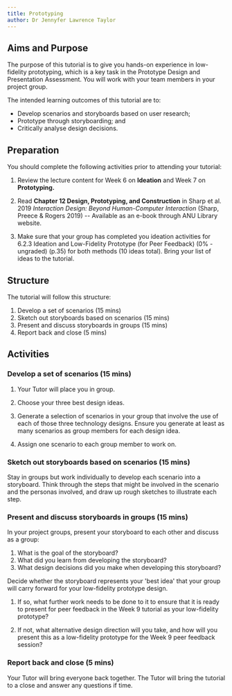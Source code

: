 ```yaml
---
title: Prototyping
author: Dr Jennyfer Lawrence Taylor
---
```


## Aims and Purpose

The purpose of this tutorial is to give you hands-on experience in
low-fidelity prototyping, which is a key task in the Prototype Design
and Presentation Assessment. You will work with your team members in
your project group.

The intended learning outcomes of this tutorial are to:

- Develop scenarios and storyboards based on user research;
- Prototype through storyboarding; and
- Critically analyse design decisions.

## Preparation

You should complete the following activities prior to attending your
tutorial:

1.  Review the lecture content for Week 6 on **Ideation** and Week 7 on
    **Prototyping.**

2.  Read **Chapter 12 Design, Prototyping, and Construction** in Sharp
    et al. 2019 *Interaction Design: Beyond Human-Computer Interaction*
    (Sharp, Preece & Rogers 2019) -- Available as an e-book through ANU
    Library website.

3.  Make sure that your group has completed you ideation activities for
    6.2.3 Ideation and Low-Fidelity Prototype (for Peer Feedback) (0% -
    ungraded) (p.35) for both methods (10 ideas total). Bring your list
    of ideas to the tutorial.

## Structure

The tutorial will follow this structure:

1.  Develop a set of scenarios (15 mins)
2.  Sketch out storyboards based on scenarios (15 mins)
3.  Present and discuss storyboards in groups (15 mins)
4.  Report back and close (5 mins)

## Activities

### Develop a set of scenarios (15 mins)

1.  Your Tutor will place you in group.

2.  Choose your three best design ideas.

3.  Generate a selection of scenarios in your group that involve the
    use of each of those three technology designs. Ensure you
    generate at least as many scenarios as group members for each
    design idea.

4.  Assign one scenario to each group member to work on.

### Sketch out storyboards based on scenarios (15 mins)

Stay in groups but work individually to develop each
scenario into a storyboard. Think through the steps that might
be involved in the scenario and the personas involved, and draw
up rough sketches to illustrate each step.

### Present and discuss storyboards in groups (15 mins)

In your project groups, present your storyboard to each other
and discuss as a group:

1. What is the goal of the storyboard?
2. What did you learn from developing the storyboard?
3. What design decisions did you make when developing this storyboard?

Decide whether the storyboard represents your 'best idea' that
your group will carry forward for your low-fidelity prototype
design.

1.  If so, what further work needs to be done to it to ensure
    that it is ready to present for peer feedback in the Week 9
    tutorial as your low-fidelity prototype?

2.  If not, what alternative design direction will you take, and
    how will you present this as a low-fidelity prototype for
    the Week 9 peer feedback session?

### Report back and close (5 mins)

Your Tutor will bring everyone back together.
The Tutor will bring the tutorial to a close and answer any questions if time.
